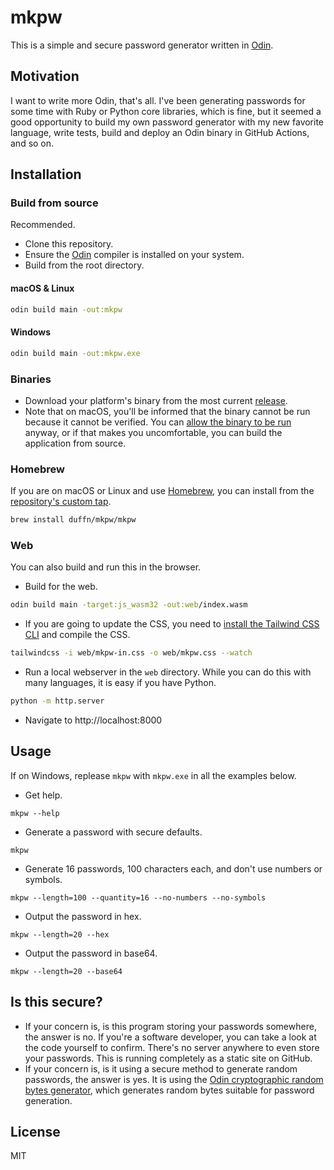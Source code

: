 # mkpw

This is a simple and secure password generator written in [Odin](https://odin-lang.org/).

## Motivation

I want to write more Odin, that's all. I've been generating passwords for some time with Ruby or Python core libraries, which is fine, but it seemed a good opportunity to build my own password generator with my new favorite language, write tests, build and deploy an Odin binary in GitHub Actions, and so on.

## Installation

### Build from source

Recommended.

- Clone this repository.
- Ensure the [Odin](https://odin-lang.org/docs/install/) compiler is installed on your system.
- Build from the root directory.

#### macOS & Linux

```bash
odin build main -out:mkpw
```

#### Windows

```bash
odin build main -out:mkpw.exe
```

### Binaries

- Download your platform's binary from the most current [release](https://github.com/duffn/mkpw/releases).
- Note that on macOS, you'll be informed that the binary cannot be run because it cannot be verified. You can [allow the binary to be run](https://apple.stackexchange.com/questions/436674/how-to-unblock-binary-from-use-because-mac-says-it-is-not-from-identified-develo) anyway, or if that makes you uncomfortable, you can build the application from source.

### Homebrew

If you are on macOS or Linux and use [Homebrew](https://brew.sh), you can install from the [repository's custom tap](https://github.com/duffn/homebrew-mkpw).

```bash
brew install duffn/mkpw/mkpw
```

### Web

You can also build and run this in the browser.

- Build for the web.

```bash
odin build main -target:js_wasm32 -out:web/index.wasm
```

- If you are going to update the CSS, you need to [install the Tailwind CSS CLI](https://tailwindcss.com/blog/standalone-cli) and compile the CSS.

```bash
tailwindcss -i web/mkpw-in.css -o web/mkpw.css --watch
```

- Run a local webserver in the `web` directory. While you can do this with many languages, it is easy if you have Python.

```bash
python -m http.server
```

- Navigate to http://localhost:8000

## Usage

If on Windows, replease `mkpw` with `mkpw.exe` in all the examples below.

- Get help.

```
mkpw --help
```

- Generate a password with secure defaults.

```
mkpw
```

- Generate 16 passwords, 100 characters each, and don't use numbers or symbols.

```
mkpw --length=100 --quantity=16 --no-numbers --no-symbols
```

- Output the password in hex.

```
mkpw --length=20 --hex
```

- Output the password in base64.

```
mkpw --length=20 --base64
```

## Is this secure?

- If your concern is, is this program storing your passwords somewhere, the answer is no. If you're a software developer, you can take a look at the code yourself to confirm. There's no server anywhere to even store your passwords. This is running completely as a static site on GitHub.
- If your concern is, is it using a secure method to generate random passwords, the answer is yes. It is using the [Odin cryptographic random bytes generator](https://github.com/odin-lang/Odin/blob/47030501abbdb9b09baf34f1ea1ed15f513ccd6d/core/crypto/crypto.odin#L49-L61), which generates random bytes suitable for password generation.

## License

MIT
